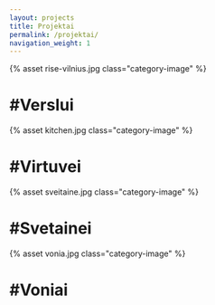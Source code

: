 ```yaml
---
layout: projects
title: Projektai
permalink: /projektai/
navigation_weight: 1
---
```


<div class="wrapper">
    <div class="row">
        <div class="category col-lg-6 col-md-6 col-sm-6 col-xs-12">
            {% asset rise-vilnius.jpg class="category-image" %}
            <h1 class="category-title">#Verslui</h1>
        </div>
        <div class="category col-lg-6 col-md-6 col-sm-6 col-xs-12">
            {% asset kitchen.jpg class="category-image" %}
            <h1 class="category-title">#Virtuvei</h1>
        </div>
        <div class="category col-lg-6 col-md-6 col-sm-6 col-xs-12">
            {% asset sveitaine.jpg class="category-image" %}
            <h1 class="category-title">#Svetainei</h1>
        </div>
        <div class="category col-lg-6 col-md-6 col-sm-6 col-xs-12">
            {% asset vonia.jpg class="category-image" %}
            <h1 class="category-title">#Voniai</h1>
        </div>
    </div>
</div>
